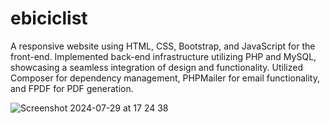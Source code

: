 # ebiciclist 
A responsive website using HTML, CSS, Bootstrap, and JavaScript for the front-end. Implemented back-end infrastructure utilizing PHP and MySQL, showcasing a seamless integration of design and functionality. Utilized Composer for dependency management, PHPMailer for email functionality, and FPDF for PDF generation. 



![Screenshot 2024-07-29 at 17 24 38](https://github.com/user-attachments/assets/5154d05b-4a2c-46a2-8944-419dda4a273a)
